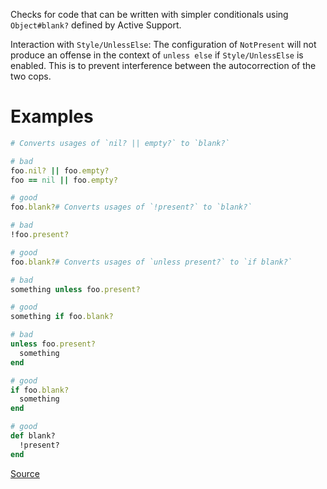 
Checks for code that can be written with simpler conditionals
using `Object#blank?` defined by Active Support.

Interaction with `Style/UnlessElse`:
The configuration of `NotPresent` will not produce an offense in the
context of `unless else` if `Style/UnlessElse` is enabled. This is
to prevent interference between the autocorrection of the two cops.

# Examples

```ruby
# Converts usages of `nil? || empty?` to `blank?`

# bad
foo.nil? || foo.empty?
foo == nil || foo.empty?

# good
foo.blank?# Converts usages of `!present?` to `blank?`

# bad
!foo.present?

# good
foo.blank?# Converts usages of `unless present?` to `if blank?`

# bad
something unless foo.present?

# good
something if foo.blank?

# bad
unless foo.present?
  something
end

# good
if foo.blank?
  something
end

# good
def blank?
  !present?
end
```

[Source](http://www.rubydoc.info/gems/rubocop/RuboCop/Cop/Rails/Blank)